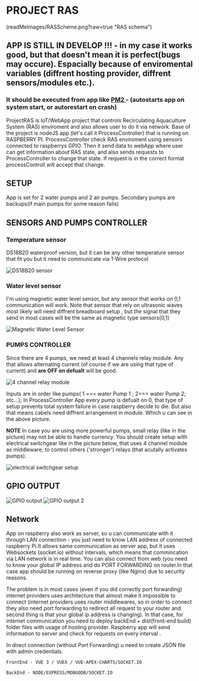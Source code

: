 # PROJECT RAS
(readMeImages/RASScheme.png?raw=true "RAS schema")
## APP IS STILL IN DEVELOP !!! - in my case it works good, but that doesn't mean it is perfect(bugs may occure). Espacially because of enviromental variables (diffrent hosting provider, diffrent sensors/modules etc.). 

### It should be executed from app like  [ PM2 ](https://pm2.keymetrics.io/) -  (autostarts app on system start, or autorestart on crash)


ProjectRAS is IoT/WebApp project that  controls Recirculating Aquaculture System (RAS) enviroment and also allows user to do it via network.
Base of the project is nodeJS app (let's call it ProcessController) that is running on RASPBERRY PI. 
ProcessController check RAS enviroment using sensors connected to raspberrys GPIO.
Then it send data to webApp where user can get information about RAS state,  and also sends requests to ProcessController to change that state.
If request is in the correct format processControll will accept that change.

## SETUP


App is set for 2 water pumps and 2 air pumps. Secondary pumps are backups(if main pumps for some reason fails)

## SENSORS AND PUMPS CONTROLLER

### Temperature sensor 
DS18B20 waterproof version, but it can be any other temperature sensor that fit you but it need to communicate via 1-Wire protocol

![DS18B20 sensor](readMeImages/DS18B20.png?raw=true "DS18B20 waterproof sensor")

 ### Water level sensor 
 I'm using magnetic water level sensor, but any sensor that works on 0,1 communication will work. Note that sensor that rely on ultrasonic waves most likely will need diffrent breadboard setup , but the signal that they send in most cases will be the same as magnetic type sensors(0,1)
 
 ![Magnetic Water Level Sensor](readMeImages/waterLevelSensor.jpg?raw=true "Magnetic Water Level Sensor")

### PUMPS CONTROLLER
Since there are 4 pumps, we need at least 4 channels relay module. Any that allows alternating current   (of course if we are using that type of current) and **are OFF on defualt** will be good. 

 ![4 channel relay module](readMeImages/relay.jpg?raw=true "4 channel relay module")

 Inputs are in order like pumps( 1 === water Pump 1 ; 2=== water Pump 2; etc...);
 In ProcessController App every pump is defualt on 0, that type of setup prevents total system failure in case raspberry decide to die. But also that means cabels need diffrent arrangement in module. Which u can see in the above picture.
 
 **NOTE**
 In case you are using more powerful pumps, small relay (like in the picture) may not be able to handle currency. You should create  setup with electrical switchgear like in the picture below, that uses 4 channel module as middleware, to control others ('stronger') relays (that acutally activates pumps).
 
  ![](readMeImages/Box.jpg?raw=true "electrical switchgear setup")
 

## GPIO OUTPUT
![GPIO output](readMeImages/Pi%20Gpio%20setup.png?raw=true "Gpio scheme")
![GPIO output 2](readMeImages/Pi%20Setup%202.jpg?raw=true "Gpio scheme picture")


## Network
App on raspberry also work as server, so u can communicate with it through LAN connection - you just need to know LAN address of connected raspberry Pi.It allows same communication as server app, but it uses Websockets (socket.io) without intervals, which means that commincation via LAN network is  in real time. You can also connect from web (you need to know your global IP address and do PORT FORWARDING on router.In that case app should be running on reverse proxy (like Nginx) due to security reasons.

The problem is in most cases (even if you did correctly  port forwarding)  internet providers uses architecture that almost make it impossible to connect (internet providers uses router middlewares, so in order to connect they also need port forwarding to redirect all request to your router and second thing is that your global ip address is changing). In that case, for internet communication you need to deploy backEnd + dist(front-end build) folder files with usage of hosting provider. Raspberry app will send information to server and check for requests on every interval .
 
In direct connection (without Port Forwarding) u need to create JSON file with admin credentials.

```
FrontEnd - VUE 3 / VUEX / VUE-APEX-CHARTS/SOCKET.IO
```

```
BackEnd - NODE/EXPRESS/MONGODB/SOCKET.IO
```
